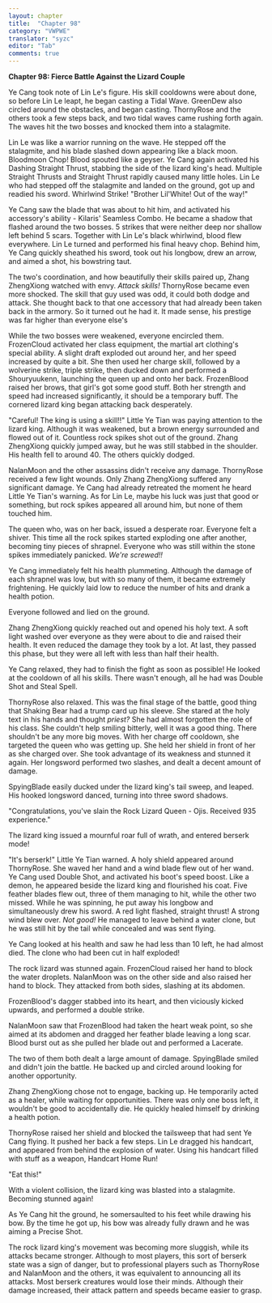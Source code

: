 ```yaml
---
layout: chapter
title:  "Chapter 98"
category: "VWPWE"
translator: "syzc"
editor: "Tab"
comments: true
---
```


**Chapter 98: Fierce Battle Against the Lizard Couple**
 
Ye Cang took note of Lin Le's figure. His skill cooldowns were about done, so before Lin Le leapt, he began casting a Tidal Wave. GreenDew also circled around the obstacles, and began casting. ThornyRose and the others took a few steps back, and two tidal waves came rushing forth again. The waves hit the two bosses and knocked them into a stalagmite. 
 
Lin Le was like a warrior running on the wave. He stepped off the stalagmite, and his blade slashed down appearing like a black moon. Bloodmoon Chop! Blood spouted like a geyser. Ye Cang again activated his Dashing Straight Thrust, stabbing the side of the lizard king's head. Multiple Straight Thrusts and Straight Thrust rapidly caused many little holes. Lin Le who had stepped off the stalagmite and landed on the ground, got up and readied his sword. Whirlwind Strike! "Brother Lil'White! Out of the way!"
 
Ye Cang saw the blade that was about to hit him, and activated his accessory's ability - Kilaris' Seamless Combo. He became a shadow that flashed around the two bosses. 5 strikes that were neither deep nor shallow left behind 5 scars. Together with Lin Le's black whirlwind, blood flew everywhere. Lin Le turned and performed his final heavy chop. Behind him, Ye Cang quickly sheathed his sword, took out his longbow, drew an arrow, and aimed a shot, his bowstring taut. 
 
The two's coordination, and how beautifully their skills paired up, Zhang ZhengXiong watched with envy. *Attack skills!* ThornyRose became even more shocked. The skill that guy used was odd, it could both dodge and attack. She thought back to that one accessory that had already been taken back in the armory. So it turned out he had it. It made sense, his prestige was far higher than everyone else's
 
While the two bosses were weakened, everyone encircled them. FrozenCloud activated her class equipment, the martial art clothing's special ability. A slight draft exploded out around her, and her speed increased by quite a bit. She then used her charge skill, followed by a wolverine strike, triple strike, then ducked down and performed a Shouryuukenn, launching the queen up and onto her back. FrozenBlood raised her brows, that girl's got some good stuff. Both her strength and speed had increased significantly, it should be a temporary buff. The cornered lizard king began attacking back desperately.
 
"Careful! The king is using a skill!!" Little Ye Tian was paying attention to the lizard king. Although it was weakened, but a brown energy surrounded and flowed out of it. Countless rock spikes shot out of the ground. Zhang ZhengXiong quickly jumped away, but he was still stabbed in the shoulder. His health fell to around 40. The others quickly dodged.
 
NalanMoon and the other assassins didn't receive any damage. ThornyRose received a few light wounds. Only Zhang ZhengXiong suffered any significant damage. Ye Cang had already retreated the moment he heard Little Ye Tian's warning. As for Lin Le, maybe his luck was just that good or something, but rock spikes appeared all around him, but none of them touched him.
 
The queen who, was on her back, issued a desperate roar. Everyone felt a shiver. This time all the rock spikes started exploding one after another, becoming tiny pieces of shrapnel. Everyone who was still within the stone spikes immediately panicked. *We're screwed!!*
 
Ye Cang immediately felt his health plummeting. Although the damage of each shrapnel was low, but with so many of them, it became extremely frightening. He quickly laid low to reduce the number of hits and drank a health potion.
 
Everyone followed and lied on the ground.
 
Zhang ZhengXiong quickly reached out and opened his holy text. A soft light washed over everyone as they were about to die and raised their health. It even reduced the damage they took by a lot. At last, they passed this phase, but they were all left with less than half their health.
 
Ye Cang relaxed, they had to finish the fight as soon as possible! He looked at the cooldown of all his skills. There wasn't enough, all he had was Double Shot and Steal Spell.
 
ThornyRose also relaxed. This was the final stage of the battle, good thing that Shaking Bear had a trump card up his sleeve. She stared at the holy text in his hands and thought *priest?* She had almost forgotten the role of his class. She couldn't help smiling bitterly, well it was a good thing. There shouldn't be any more big moves. With her charge off cooldown, she targeted the queen who was getting up. She held her shield in front of her as she charged over. She took advantage of its weakness and stunned it again. Her longsword performed two slashes, and dealt a decent amount of damage.
 
SpyingBlade easily ducked under the lizard king's tail sweep, and leaped. His hooked longsword danced, turning into three sword shadows.
 
"Congratulations, you've slain the Rock Lizard Queen - Ojis. Received 935 experience."
 
The lizard king issued a mournful roar full of wrath, and entered berserk mode!
 
"It's berserk!" Little Ye Tian warned. A holy shield appeared around ThornyRose. She waved her hand and a wind blade flew out of her wand. Ye Cang used Double Shot, and activated his boot's speed boost. Like a demon, he appeared beside the lizard king and flourished his coat. Five feather blades flew out, three of them managing to hit, while the other two missed. While he was spinning, he put away his longbow and simultaneously drew his sword. A red light flashed, straight thrust! A strong wind blew over. *Not good!* He managed to leave behind a water clone, but he was still hit by the tail while concealed and was sent flying.
 
Ye Cang looked at his health and saw he had less than 10 left, he had almost died. The clone who had been cut in half exploded!
 
The rock lizard was stunned again. FrozenCloud raised her hand to block the water droplets. NalanMoon was on the other side and also raised her hand to block. They attacked from both sides, slashing at its abdomen.
 
FrozenBlood's dagger stabbed into its heart, and then viciously kicked upwards, and performed a double strike. 
 
NalanMoon saw that FrozenBlood had taken the heart weak point, so she aimed at its abdomen and dragged her feather blade leaving a long scar. Blood burst out as she pulled her blade out and performed a Lacerate.
 
The two of them both dealt a large amount of damage. SpyingBlade smiled and didn't join the battle. He backed up and circled around looking for another opportunity.
 
Zhang ZhengXiong chose not to engage, backing up. He temporarily acted as a healer, while waiting for opportunities. There was only one boss left, it wouldn't be good to accidentally die. He quickly healed himself by drinking a health potion.
 
ThornyRose raised her shield and blocked the tailsweep that had sent Ye Cang flying. It pushed her back a few steps. Lin Le dragged his handcart, and appeared from behind the explosion of water. Using his handcart filled with stuff as a weapon, Handcart Home Run!
 
"Eat this!"
 
With a violent collision, the lizard king was blasted into a stalagmite. Becoming stunned again!
 
As Ye Cang hit the ground, he somersaulted to his feet while drawing his bow. By the time he got up, his bow was already fully drawn and he was aiming a Precise Shot. 
 
The rock lizard king's movement was becoming more sluggish, while its attacks became stronger. Although to most players, this sort of berserk state was a sign of danger, but to professional players such as ThornyRose and NalanMoon and the others, it was equivalent to announcing all its attacks. Most berserk creatures would lose their minds. Although their damage increased, their attack pattern and speeds became easier to grasp.
